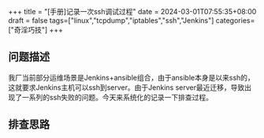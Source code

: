 +++
title =  "[手册]记录一次ssh调试过程"
date = 2024-03-01T07:55:35+08:00
draft = false
tags=["linux","tcpdump","iptables","ssh","Jenkins"] 
categories=["奇淫巧技"]
+++
## 问题描述
我厂当前部分运维场景是Jenkins+ansible组合，由于ansible本身是以来ssh的，这就要求Jenkins主机可以ssh到server。由于Jenkins server最近迁移，导致出现了一系列的ssh失败的问题。今天来系统化的记录一下排查过程。

## 排查思路
